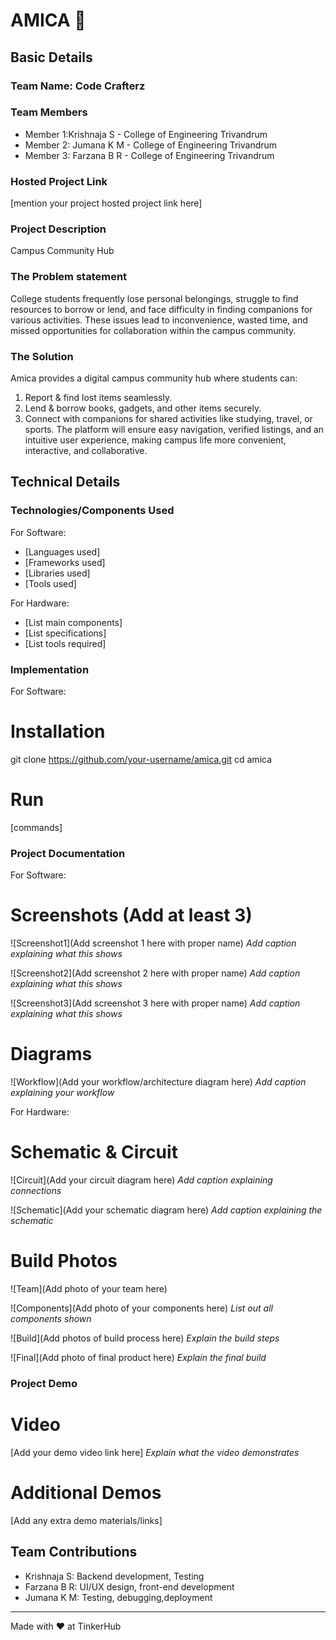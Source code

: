 # AMICA 🎯


## Basic Details
### Team Name: Code Crafterz



### Team Members
- Member 1:Krishnaja S - College of Engineering Trivandrum
- Member 2: Jumana K M - College of Engineering Trivandrum
- Member 3: Farzana B R - College of  Engineering Trivandrum



### Hosted Project Link
[mention your project hosted project link here]

### Project Description
Campus Community Hub

### The Problem statement
College students frequently lose personal belongings, struggle to find resources to borrow or lend, and face difficulty in finding companions for various activities. These issues lead to inconvenience, wasted time, and missed opportunities for collaboration within the campus community.


### The Solution
Amica provides a digital campus community hub where students can:
1. Report & find lost items seamlessly.
2. Lend & borrow books, gadgets, and other items securely.
3. Connect with companions for shared activities like studying, travel, or sports.
The platform will ensure easy navigation, verified listings, and an intuitive user experience, making campus life more convenient, interactive, and collaborative.

## Technical Details
### Technologies/Components Used
For Software:
- [Languages used]
- [Frameworks used]
- [Libraries used]
- [Tools used]

For Hardware:
- [List main components]
- [List specifications]
- [List tools required]

### Implementation
For Software:
# Installation
git clone https://github.com/your-username/amica.git
cd amica


# Run
[commands]

### Project Documentation
For Software:

# Screenshots (Add at least 3)
![Screenshot1](Add screenshot 1 here with proper name)
*Add caption explaining what this shows*

![Screenshot2](Add screenshot 2 here with proper name)
*Add caption explaining what this shows*

![Screenshot3](Add screenshot 3 here with proper name)
*Add caption explaining what this shows*

# Diagrams
![Workflow](Add your workflow/architecture diagram here)
*Add caption explaining your workflow*

For Hardware:

# Schematic & Circuit
![Circuit](Add your circuit diagram here)
*Add caption explaining connections*

![Schematic](Add your schematic diagram here)
*Add caption explaining the schematic*

# Build Photos
![Team](Add photo of your team here)


![Components](Add photo of your components here)
*List out all components shown*

![Build](Add photos of build process here)
*Explain the build steps*

![Final](Add photo of final product here)
*Explain the final build*

### Project Demo
# Video
[Add your demo video link here]
*Explain what the video demonstrates*

# Additional Demos
[Add any extra demo materials/links]

## Team Contributions
- Krishnaja S: Backend  development, Testing
- Farzana B R: UI/UX design, front-end development
- Jumana K M: Testing, debugging,deployment


---
Made with ❤️ at TinkerHub
